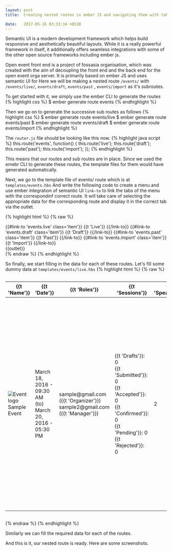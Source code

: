 ```yaml
---
layout: post
title:  Creating nested routes in ember JS and navigating them with tabs via semantic UI - ember integration

date:   2017-05-16 03:33:34 +0530
---
```


Semantic UI is a modern development framework which helps build responsive and aesthetically beautiful layouts. While it is a really powerful framework in itself, it additionally offers seamless integrations with some of the other  open source frameworks including ember js.

Open event front end is a project of fossasia organisation, which was created with the aim of decoupling the front end and the back end for the open event orga server. It is primarily based on ember JS and uses semantic UI for 
Here we will be making a nested route 
`/events/` with 
`/events/live/`, `events/draft`, `events/past` , `events/import` as it's subroutes.

To get started with it, we simply use the ember CLI to generate the routes
{% highlight css %}
$ ember generate route events
{% endhighlight %}

Then we go on to generate the successive sub routes as follows
{% highlight css %}
$ ember generate route events/live
$ ember generate route events/past
$ ember generate route events/draft
$ ember generate route events/import
{% endhighlight %}

The `router.js` file should be looking like this now.
{% highlight java script %}
this.route('events', function() {
    this.route('live');
    this.route('draft');
    this.route('past');
    this.route('import');
  });
{% endhighlight %}

This means that our routes and sub routes are in place.
Since we used the emebr CLI to generate these routes, the template files for them would have generated automatically.

Next, we go to the template file of events/ route
which is at `templates/events.hbs`
And write the following code to create a menu and use ember integration of semantic UI `link-to` to link the tabs of the menu with the correspondinf correct route. It will take care of selecting the appropriate data for the corresponding route and display it in the correct tab via the outlet.

{% highlight html %}
{% raw %}
<div class="row">
  <div class="sixteen wide column">
    <div class="ui fluid pointing secondary menu">
      {{#link-to 'events.live' class='item'}}
        {{t 'Live'}}
      {{/link-to}}
      {{#link-to 'events.draft' class='item'}}
        {{t 'Draft'}}
      {{/link-to}}
      {{#link-to 'events.past' class='item'}}
        {{t 'Past'}}
      {{/link-to}}
      {{#link-to 'events.import' class='item'}}
        {{t 'Import'}}
      {{/link-to}}
    </div>
  </div>
</div>
<div class="ui segment">
  {{outlet}}
</div>
{% endraw %}
{% endhighlight %}

So finally, we start filling in the data for each of these routes. Let's fill some dummy data at 
`templates/events/live.hbs`
{% highlight html %}
{% raw %}
<div class="row">
  <div class="sixteen wide column">
    <table class="ui tablet stackable very basic table">
      <thead>
        <tr>
          <th>{{t 'Name'}}</th>
          <th>{{t 'Date'}}</th>
          <th>{{t 'Roles'}}</th>
          <th>{{t 'Sessions'}}</th>
          <th>{{t 'Speakers'}}</th>
          <th>{{t 'Tickets'}}</th>
          <th>{{t 'Public URL'}}</th>
          <th></th>
        </tr>
      </thead>
      <tbody>
        <tr>
          <td>
            <div class="ui header weight-400">
              <img src="http://placehold.it/200x200" alt="Event logo" class="ui image">
              Sample Event
            </div>
          </td>
          <td>
            March 18, 2016 - 09:30 AM
            <br>(to)<br>
            March 20, 2016 - 05:30 PM
          </td>
          <td>
            <div class="ui ordered list">
              <div class="item">sample@gmail.com ({{t 'Organizer'}})</div>
              <div class="item">sample2@gmail.com ({{t 'Manager'}})</div>
            </div>
          </td>
          <td>
            <div class="ui list">
              <div class="item">{{t 'Drafts'}}: 0</div>
              <div class="item">{{t 'Submitted'}}: 0</div>
              <div class="item">{{t 'Accepted'}}: 0</div>
              <div class="item">{{t 'Confirmed'}}: 0</div>
              <div class="item">{{t 'Pending'}}: 0</div>
              <div class="item">{{t 'Rejected'}}: 0</div>
            </div>
          </td>
          <td>
            2
          </td>
          <td>
            <div class="ui bulleted list">
              <div class="item">{{t 'Premium'}} (12/100)</div>
              <div class="item">{{t 'VIP'}} (10/15)</div>
              <div class="item">{{t 'Normal'}} (100/200)</div>
              <div class="item">{{t 'Free'}} (100/500)</div>
            </div>
          </td>
          <td>
            <div class="ui link list">
              <a class="item" target="_blank" rel="noopener" href="http://nextgen.eventyay.com/e/ecc2001a">
                http://nextgen.eventyay.com/e/ecc2001a
              </a>
            </div>
          </td>
          <td class="center aligned">
            <div class="ui vertical compact basic buttons">
              {{#ui-popup content=(t 'Edit event details') class='ui icon button'}}
                <i class="edit icon"></i>
              {{/ui-popup}}
              {{#ui-popup content=(t 'View event details') class='ui icon button'}}
                <i class="unhide icon"></i>
              {{/ui-popup}}
              {{#ui-popup content=(t 'Delete event') class='ui icon button'}}
                <i class="trash outline icon"></i>
              {{/ui-popup}}
            </div>
          </td>
        </tr>
      </tbody>
    </table>
  </div>
</div>

{% endraw %}
{% endhighlight %}

Similarly we can fill the required data for each of the routes.

And this is it, our nested route is ready.
Here are some screenshots.
